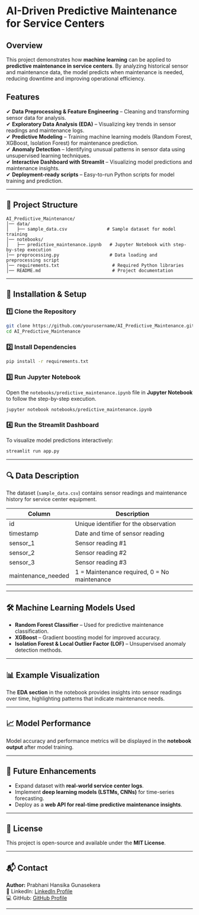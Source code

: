 # AI-Driven Predictive Maintenance for Service Centers

## Overview
This project demonstrates how **machine learning** can be applied to **predictive maintenance in service centers**. By analyzing historical sensor and maintenance data, the model predicts when maintenance is needed, reducing downtime and improving operational efficiency.

## Features
✔ **Data Preprocessing & Feature Engineering** – Cleaning and transforming sensor data for analysis.  
✔ **Exploratory Data Analysis (EDA)** – Visualizing key trends in sensor readings and maintenance logs.  
✔ **Predictive Modeling** – Training machine learning models (Random Forest, XGBoost, Isolation Forest) for maintenance prediction.  
✔ **Anomaly Detection** – Identifying unusual patterns in sensor data using unsupervised learning techniques.  
✔ **Interactive Dashboard with Streamlit** – Visualizing model predictions and maintenance insights.  
✔ **Deployment-ready scripts** – Easy-to-run Python scripts for model training and prediction.

---

## 📂 Project Structure

```plaintext
AI_Predictive_Maintenance/
│── data/
│   ├── sample_data.csv               # Sample dataset for model training
│── notebooks/
│   ├── predictive_maintenance.ipynb   # Jupyter Notebook with step-by-step execution
│── preprocessing.py                   # Data loading and preprocessing script
│── requirements.txt                    # Required Python libraries
│── README.md                           # Project documentation
```

---

## 🚀 Installation & Setup

### **1️⃣ Clone the Repository**
```bash
git clone https://github.com/yourusername/AI_Predictive_Maintenance.git
cd AI_Predictive_Maintenance
```

### **2️⃣ Install Dependencies**
```bash
pip install -r requirements.txt
```

### **3️⃣ Run Jupyter Notebook**
Open the `notebooks/predictive_maintenance.ipynb` file in **Jupyter Notebook** to follow the step-by-step execution.

```bash
jupyter notebook notebooks/predictive_maintenance.ipynb
```

### **4️⃣ Run the Streamlit Dashboard**
To visualize model predictions interactively:
```bash
streamlit run app.py
```

---

## 🔍 Data Description

The dataset (`sample_data.csv`) contains sensor readings and maintenance history for service center equipment.

| Column          | Description                              |
|----------------|------------------------------------------|
| id             | Unique identifier for the observation   |
| timestamp      | Date and time of sensor reading        |
| sensor_1       | Sensor reading #1                      |
| sensor_2       | Sensor reading #2                      |
| sensor_3       | Sensor reading #3                      |
| maintenance_needed | 1 = Maintenance required, 0 = No maintenance |

---

## 🛠️ Machine Learning Models Used

- **Random Forest Classifier** – Used for predictive maintenance classification.
- **XGBoost** – Gradient boosting model for improved accuracy.
- **Isolation Forest & Local Outlier Factor (LOF)** – Unsupervised anomaly detection methods.

---

## 📊 Example Visualization

The **EDA section** in the notebook provides insights into sensor readings over time, highlighting patterns that indicate maintenance needs.

---

## 📈 Model Performance

Model accuracy and performance metrics will be displayed in the **notebook output** after model training.

---

## 🤖 Future Enhancements

- Expand dataset with **real-world service center logs**.
- Implement **deep learning models (LSTMs, CNNs)** for time-series forecasting.
- Deploy as a **web API for real-time predictive maintenance insights**.

---

## 📝 License

This project is open-source and available under the **MIT License**.

---

## 📬 Contact

**Author:** Prabhani Hansika Gunasekera  
🔗 LinkedIn: [LinkedIn Profile](https://www.linkedin.com/in/prabhanigunasekera/)  
💻 GitHub: [GitHub Profile](https://github.com/prabhanig)  

---

